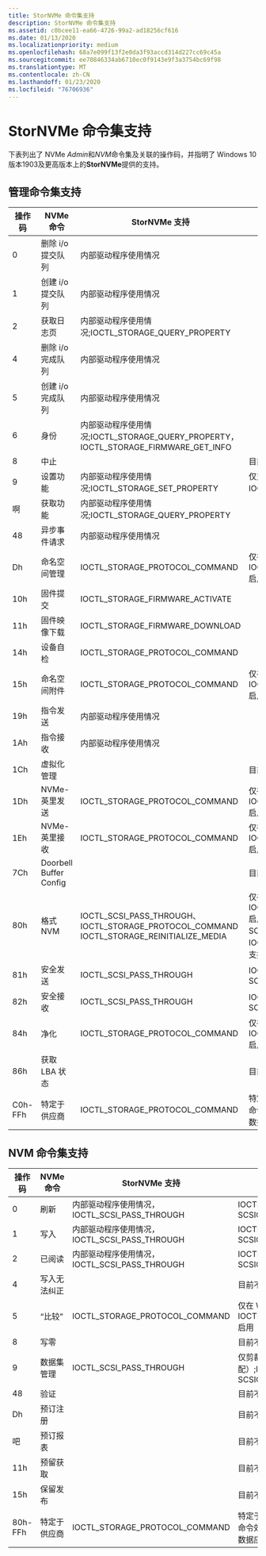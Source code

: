 ```yaml
---
title: StorNVMe 命令集支持
description: StorNVMe 命令集支持
ms.assetid: c0bcee11-ea66-4726-99a2-ad18256cf616
ms.date: 01/13/2020
ms.localizationpriority: medium
ms.openlocfilehash: 68a7e099f13f2e0da3f93accd314d227cc69c45a
ms.sourcegitcommit: ee70846334ab6710ec0f9143e9f3a3754bc69f98
ms.translationtype: MT
ms.contentlocale: zh-CN
ms.lasthandoff: 01/23/2020
ms.locfileid: "76706936"
---
```

# <a name="stornvme-command-set-support"></a>StorNVMe 命令集支持

下表列出了 NVMe *Admin*和*NVM*命令集及关联的操作码，并指明了 Windows 10 版本1903及更高版本上的**StorNVMe**提供的支持。  

## <a name="admin-command-set-support"></a>管理命令集支持

| 操作码  | NVMe 命令                | StorNVMe 支持      | 说明 |
| ------  | --------------------------  | --------------------- | -------- |
| 0       | 删除 i/o 提交队列 | 内部驱动程序使用情况 |    |
| 1       | 创建 i/o 提交队列 | 内部驱动程序使用情况 |    |
| 2       | 获取日志页                | 内部驱动程序使用情况;IOCTL_STORAGE_QUERY_PROPERTY |   |
| 4       | 删除 i/o 完成队列 | 内部驱动程序使用情况 |   |
| 5       | 创建 i/o 完成队列 | 内部驱动程序使用情况 |
| 6       | 身份                    | 内部驱动程序使用情况;IOCTL_STORAGE_QUERY_PROPERTY，IOCTL_STORAGE_FIRMWARE_GET_INFO |   |
| 8       | 中止                       |   | 目前不受支持。 |
| 9       | 设置功能                | 内部驱动程序使用情况;IOCTL_STORAGE_SET_PROPERTY | 仅对主机控制的热量管理设置了 IOCTL_STORAGE_SET_PROPERTY 的功能 |
| 啊      | 获取功能                | 内部驱动程序使用情况;IOCTL_STORAGE_QUERY_PROPERTY |   |
| 48      | 异步事件请求  | 内部驱动程序使用情况 |   |   |
| Dh      | 命名空间管理        | IOCTL_STORAGE_PROTOCOL_COMMAND | 仅在 Win PE 模式下为 IOCTL_STORAGE_PROTOCOL_COMMAND 启用 |
| 10h     | 固件提交             | IOCTL_STORAGE_FIRMWARE_ACTIVATE | |
| 11h     | 固件映像下载     | IOCTL_STORAGE_FIRMWARE_DOWNLOAD | |
| 14h     | 设备自检            | IOCTL_STORAGE_PROTOCOL_COMMAND  | |
| 15h     | 命名空间附件        | IOCTL_STORAGE_PROTOCOL_COMMAND | 仅在 Win PE 模式下为 IOCTL_STORAGE_PROTOCOL_COMMAND 启用 |
| 19h     | 指令发送              | 内部驱动程序使用情况 |   |
| 1Ah     | 指令接收           | 内部驱动程序使用情况 |   |
| 1Ch     | 虚拟化管理   |   | 目前不受支持。 |
| 1Dh     | NVMe-英里发送                | IOCTL_STORAGE_PROTOCOL_COMMAND | 仅在 Win PE 模式下为 IOCTL_STORAGE_PROTOCOL_COMMAND 启用 |
| 1Eh     | NVMe-英里接收             | IOCTL_STORAGE_PROTOCOL_COMMAND | 仅在 Win PE 模式下为 IOCTL_STORAGE_PROTOCOL_COMMAND 启用 |
| 7Ch     | Doorbell Buffer Config      |   | 目前不受支持。 |
| 80h     | 格式 NVM                  | IOCTL_SCSI_PASS_THROUGH、IOCTL_STORAGE_PROTOCOL_COMMAND IOCTL_STORAGE_REINITIALIZE_MEDIA | 仅在 Win PE 模式下为 IOCTL_STORAGE_PROTOCOL_COMMAND 启用。 IOCTL_SCSI_PASS_THROUGH 的 SCSIOP_SANITIZE。 IOCTL_STORAGE_REINITIALIZE_MEDIA 仅支持加密擦除。 |
| 81h     | 安全发送               | IOCTL_SCSI_PASS_THROUGH | IOCTL_SCSI_PASS_THROUGH 的 SCSIOP_SECURITY_PROTOCOL_OUT |
| 82h     | 安全接收            | IOCTL_SCSI_PASS_THROUGH | IOCTL_SCSI_PASS_THROUGH 的 SCSIOP_SECURITY_PROTOCOL_IN |
| 84h     | 净化                    | IOCTL_STORAGE_PROTOCOL_COMMAND | 仅在 Win PE 模式下为 IOCTL_STORAGE_PROTOCOL_COMMAND 启用 |
| 86h     | 获取 LBA 状态              |   | 目前不受支持。 |
| C0h-FFh | 特定于供应商             | IOCTL_STORAGE_PROTOCOL_COMMAND | 特定于供应商的传递命令。 要求控制器支持命令效果日志，并且供应商命令的命令效果数据应报告为受支持。 |

## <a name="nvm-command-set-support"></a>NVM 命令集支持

| 操作码  | NVMe 命令                | StorNVMe 支持      | 说明 |
| ------  | --------------------------  | --------------------- | -------- |
| 0       | 刷新                       | 内部驱动程序使用情况，IOCTL_SCSI_PASS_THROUGH | IOCTL_SCSI_PASS_THROUGH 的 SCSIOP_SYNCHRONIZE_CACHE |
| 1       | 写入                       | 内部驱动程序使用情况，IOCTL_SCSI_PASS_THROUGH | IOCTL_SCSI_PASS_THROUGH 的 SCSIOP_WRITE/SCSIOP_WRITE16 |
| 2       | 已阅读                        | 内部驱动程序使用情况，IOCTL_SCSI_PASS_THROUGH | IOCTL_SCSI_PASS_THROUGH 的 SCSIOP_READ/SCSIOP_READ16 |
| 4       | 写入无法纠正         |   | 目前不受支持。 |
| 5       | “比较”                     | IOCTL_STORAGE_PROTOCOL_COMMAND | 仅在 Win PE 模式下为 IOCTL_STORAGE_PROTOCOL_COMMAND 启用 |
| 8       | 写零                |   | 目前不受支持。 |
| 9       | 数据集管理          | IOCTL_SCSI_PASS_THROUGH | 仅剪裁（解除分配）;IOCTL_SCSI_PASS_THROUGH 的 SCSIOP_UNMAP |
| 48      | 验证                      |   | 目前不受支持。 |
| Dh      | 预订注册        |   | 目前不受支持。 |
| 吧      | 预订报表          |   | 目前不受支持。 |
| 11h     | 预留获取         |   | 目前不受支持。 |
| 15h     | 保留发布         |   | 目前不受支持。 |
| 80h-FFh | 特定于供应商             | IOCTL_STORAGE_PROTOCOL_COMMAND | 特定于供应商的传递命令。 要求控制器支持命令效果日志，并且供应商命令的命令效果数据应报告为受支持。 |
